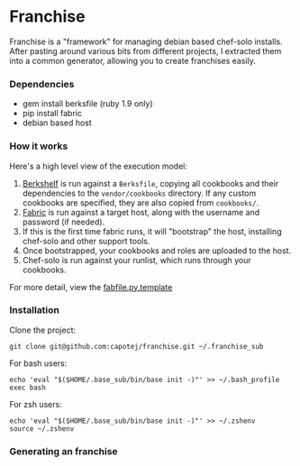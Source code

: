 # Franchise 

Franchise is a "framework" for managing debian based chef-solo installs. After pasting around various bits from different projects, I extracted them into a common generator, allowing you to create franchises easily.

### Dependencies
* gem install berksfile (ruby 1.9 only)
* pip install fabric
* debian based host

### How it works
Here's a high level view of the execution model:

1. [Berkshelf](http://berkshelf.com/) is run against a ```Berksfile```, copying all cookbooks and their dependencies to the ```vendor/cookbooks``` directory. If any custom cookbooks are specified, they are also copied from ```cookbooks/```. 
2. [Fabric](http://fabfile.org) is run against a target host, along with the username and password (if needed).
3. If this is the first time fabric runs, it will "bootstrap" the host, installing chef-solo and other support tools.
4. Once bootstrapped, your cookbooks and roles are uploaded to the host.
5. Chef-solo is run against your runlist, which runs through your cookbooks.

For more detail, view the [fabfile.py.template]()

### Installation

Clone the project:

    git clone git@github.com:capotej/franchise.git ~/.franchise_sub

For bash users:

    echo 'eval "$($HOME/.base_sub/bin/base init -)"' >> ~/.bash_profile
    exec bash

For zsh users:

    echo 'eval "$($HOME/.base_sub/bin/base init -)"' >> ~/.zshenv
    source ~/.zshenv

### Generating an franchise

